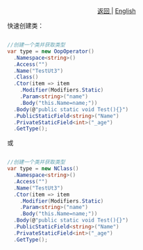 <p align="center">
 <a href="https://natasha.dotnetcore.xyz/"> 返回 </a> |  <a href="https://natasha.dotnetcore.xyz/en/oop/class.html"> English </a>
</p> 


快速创建类：
```C#

//创建一个类并获取类型
var type = new OopOperator()
  .Namespace<string>()
  .Access("")
  .Name("TestUt3")
  .Class()
  .Ctor(item => item
    .Modifier(Modifiers.Static)
    .Param<string>("name")
    .Body("this.Name=name;"))
  .Body(@"public static void Test(){}")
  .PublicStaticField<string>("Name")
  .PrivateStaticField<int>("_age")
  .GetType();


```

或  

```C#

//创建一个类并获取类型
var type = new NClass()
  .Namespace<string>()
  .Access("")
  .Name("TestUt3")
  .Ctor(item => item
    .Modifier(Modifiers.Static)
    .Param<string>("name")
    .Body("this.Name=name;"))
  .Body(@"public static void Test(){}")
  .PublicStaticField<string>("Name")
  .PrivateStaticField<int>("_age")
  .GetType();

```


